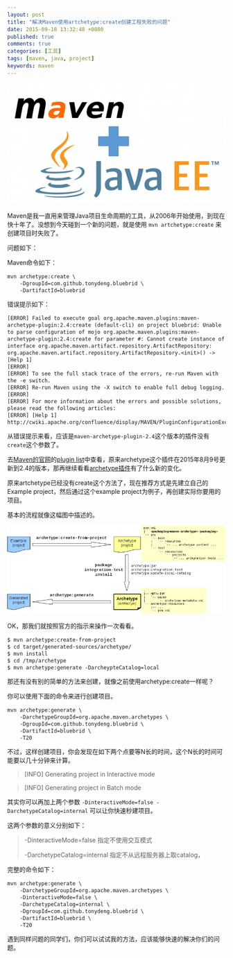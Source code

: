```yaml
---
layout: post
title: "解决Maven使用artchetype:create创建工程失败的问题"
date: 2015-09-18 13:32:48 +0800
published: true
comments: true
categories: [工具]
tags: [maven, java, project]
keywords: maven
---
```


![maven java](/images/blog/maven/maven-jee.png)

Maven是我一直用来管理Java项目生命周期的工具，从2006年开始使用，到现在快十年了。没想到今天碰到一个新的问题，就是使用 `mvn artchetype:create` 来创建项目时失败了。

<!-- more -->

问题如下：

Maven命令如下：

```
mvn archetype:create \
    -DgroupId=com.github.tonydeng.bluebrid \
    -DartifactId=bluebrid
```

错误提示如下：

```
[ERROR] Failed to execute goal org.apache.maven.plugins:maven-archetype-plugin:2.4:create (default-cli) on project bluebrid: Unable to parse configuration of mojo org.apache.maven.plugins:maven-archetype-plugin:2.4:create for parameter #: Cannot create instance of interface org.apache.maven.artifact.repository.ArtifactRepository: org.apache.maven.artifact.repository.ArtifactRepository.<init>() -> [Help 1]
[ERROR]
[ERROR] To see the full stack trace of the errors, re-run Maven with the -e switch.
[ERROR] Re-run Maven using the -X switch to enable full debug logging.
[ERROR]
[ERROR] For more information about the errors and possible solutions, please read the following articles:
[ERROR] [Help 1] http://cwiki.apache.org/confluence/display/MAVEN/PluginConfigurationException
```

从错误提示来看，应该是`maven-archetype-plugin-2.4`这个版本的插件没有`create`这个参数了。


去[Maven的官网](http://maven.apache.org/)的[plugin list](http://maven.apache.org/plugins/index.html)中查看，原来archetype这个插件在2015年8月9号更新到2.4的版本，那再继续看看[archetype插件](http://maven.apache.org/archetype/maven-archetype-plugin/)有了什么新的变化。

原来artchetype已经没有create这个方法了，现在推荐方式是先建立自己的Example project，然后通过这个example project为例子，再创建实际你要用的项目。

基本的流程就像这幅图中描述的。

![maven archetype plugin flow](/images/blog/maven/archetype-overview.png)

OK，那我们就按照官方的指示来操作一次看看。

```
$ mvn archetype:create-from-project
$ cd target/generated-sources/archetype/
$ mvn install
$ cd /tmp/archetype
$ mvn archetype:generate -DarcheypteCatalog=local
```

那还有没有别的简单的方法来创建，就像之前使用archetype:create一样呢？


你可以使用下面的命令来进行创建项目。

```
mvn archetype:generate \
    -DarchetypeGroupId=org.apache.maven.archetypes \
    -DgroupId=com.github.tonydeng.bluebrid \
    -DartifactId=bluebrid \
    -T20
```

不过，这样创建项目，你会发现在如下两个点要等N长的时间，这个N长的时间可能要以几十分钟来计算。

> [INFO] Generating project in Interactive mode

> [INFO] Generating project in Batch mode

其实你可以再加上两个参数  `-DinteractiveMode=false -DarchetypeCatalog=internal` 可以让你快速秒建项目。

这两个参数的意义分别如下：

> -DinteractiveMode=false  指定不使用交互模式
>
> -DarchetypeCatalog=internal 指定不从远程服务器上取catalog，

完整的命令如下：

```
mvn archetype:generate \
    -DarchetypeGroupId=org.apache.maven.archetypes \
    -DinteractiveMode=false \
    -DarchetypeCatalog=internal \
    -DgroupId=com.github.tonydeng.bluebrid \
    -DartifactId=bluebrid \
    -T20
```

遇到同样问题的同学们，你们可以试试我的方法，应该能够快速的解决你们的问题。

